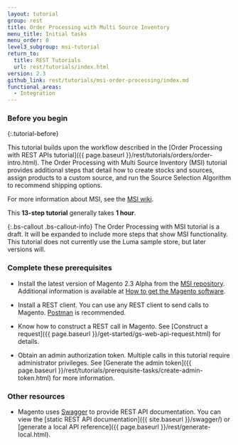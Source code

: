 ```yaml
---
layout: tutorial
group: rest
title: Order Processing with Multi Source Inventory
menu_title: Initial tasks
menu_order: 0
level3_subgroup: msi-tutorial
return_to:
  title: REST Tutorials
  url: rest/tutorials/index.html
version: 2.3
github_link: rest/tutorials/msi-order-processing/index.md
functional_areas:
  - Integration
---
```


### Before you begin
{:.tutorial-before}

This tutorial builds upon the workflow described in the [Order Processing with REST APIs tutorial]({{ page.baseurl }}/rest/tutorials/orders/order-intro.html). The Order Processing with Multi Source Inventory (MSI) tutorial provides additional steps that detail how to create stocks and sources, assign products to a custom source, and run the Source Selection Algorithm to recommend shipping options.

For more information about MSI, see the [MSI wiki](https://github.com/magento-engcom/msi/wiki/Overview).

This **13-step tutorial** generally takes **1 hour**.

{:.bs-callout .bs-callout-info}
The Order Processing with MSI tutorial is a draft. It will be expanded to include more steps that show MSI functionality. This tutorial does not currently use the Luma sample store, but later versions will.

### Complete these prerequisites

* Install the latest version of Magento 2.3 Alpha from the [MSI repository](https://github.com/magento-engcom/msi). Additional information is available at [How to get the Magento software](https://devdocs.magento.com/guides/v2.3/install-gde/bk-install-guide.html).

* Install a REST client. You can use any REST client to send calls to Magento. [Postman](https://www.getpostman.com/) is recommended.

* Know how to construct a REST call in Magento. See [Construct a request]({{ page.baseurl }}/get-started/gs-web-api-request.html) for details.

* Obtain an admin authorization token. Multiple calls in this tutorial require administrator privileges. See [Generate the admin token]({{ page.baseurl }}/rest/tutorials/prerequisite-tasks/create-admin-token.html) for more information.


### Other resources

* Magento uses [Swagger](https://swagger.io) to provide REST API documentation. You can view the [static REST API documentation]({{ site.baseurl }}/swagger/) or [generate a local API reference]({{ page.baseurl }}/rest/generate-local.html).
